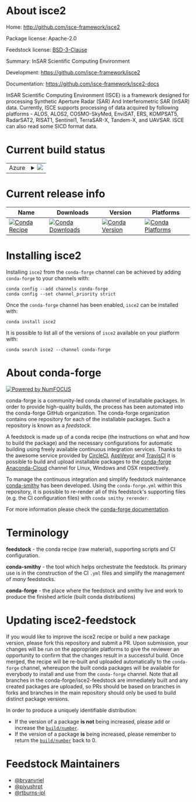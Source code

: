 About isce2
===========

Home: http://github.com/isce-framework/isce2

Package license: Apache-2.0

Feedstock license: [BSD-3-Clause](https://github.com/conda-forge/isce2-feedstock/blob/master/LICENSE.txt)

Summary: InSAR Scientific Computing Environment

Development: https://github.com/isce-framework/isce2

Documentation: https://github.com/isce-framework/isce2-docs

InSAR Scientific Computing Environment (ISCE) is a framework designed
for processing Synthetic Aperture Radar (SAR) And Interferometric SAR
(InSAR) data. Currently, ISCE supports processing of data acquired by
following platforms - ALOS, ALOS2, COSMO-SkyMed, EnviSAT, ERS,
KOMPSAT5,  RadarSAT2, RISAT1, Sentinel1, TerraSAR-X, Tandem-X,
and UAVSAR. ISCE can also read some SICD format data.


Current build status
====================


<table>
    
  <tr>
    <td>Azure</td>
    <td>
      <details>
        <summary>
          <a href="https://dev.azure.com/conda-forge/feedstock-builds/_build/latest?definitionId=6621&branchName=master">
            <img src="https://dev.azure.com/conda-forge/feedstock-builds/_apis/build/status/isce2-feedstock?branchName=master">
          </a>
        </summary>
        <table>
          <thead><tr><th>Variant</th><th>Status</th></tr></thead>
          <tbody><tr>
              <td>linux_64_numpy1.17python3.6.____cpython</td>
              <td>
                <a href="https://dev.azure.com/conda-forge/feedstock-builds/_build/latest?definitionId=6621&branchName=master">
                  <img src="https://dev.azure.com/conda-forge/feedstock-builds/_apis/build/status/isce2-feedstock?branchName=master&jobName=linux&configuration=linux_64_numpy1.17python3.6.____cpython" alt="variant">
                </a>
              </td>
            </tr><tr>
              <td>linux_64_numpy1.17python3.7.____cpython</td>
              <td>
                <a href="https://dev.azure.com/conda-forge/feedstock-builds/_build/latest?definitionId=6621&branchName=master">
                  <img src="https://dev.azure.com/conda-forge/feedstock-builds/_apis/build/status/isce2-feedstock?branchName=master&jobName=linux&configuration=linux_64_numpy1.17python3.7.____cpython" alt="variant">
                </a>
              </td>
            </tr><tr>
              <td>linux_64_numpy1.17python3.8.____cpython</td>
              <td>
                <a href="https://dev.azure.com/conda-forge/feedstock-builds/_build/latest?definitionId=6621&branchName=master">
                  <img src="https://dev.azure.com/conda-forge/feedstock-builds/_apis/build/status/isce2-feedstock?branchName=master&jobName=linux&configuration=linux_64_numpy1.17python3.8.____cpython" alt="variant">
                </a>
              </td>
            </tr><tr>
              <td>linux_64_numpy1.19python3.9.____cpython</td>
              <td>
                <a href="https://dev.azure.com/conda-forge/feedstock-builds/_build/latest?definitionId=6621&branchName=master">
                  <img src="https://dev.azure.com/conda-forge/feedstock-builds/_apis/build/status/isce2-feedstock?branchName=master&jobName=linux&configuration=linux_64_numpy1.19python3.9.____cpython" alt="variant">
                </a>
              </td>
            </tr><tr>
              <td>osx_64_numpy1.17python3.6.____cpython</td>
              <td>
                <a href="https://dev.azure.com/conda-forge/feedstock-builds/_build/latest?definitionId=6621&branchName=master">
                  <img src="https://dev.azure.com/conda-forge/feedstock-builds/_apis/build/status/isce2-feedstock?branchName=master&jobName=osx&configuration=osx_64_numpy1.17python3.6.____cpython" alt="variant">
                </a>
              </td>
            </tr><tr>
              <td>osx_64_numpy1.17python3.7.____cpython</td>
              <td>
                <a href="https://dev.azure.com/conda-forge/feedstock-builds/_build/latest?definitionId=6621&branchName=master">
                  <img src="https://dev.azure.com/conda-forge/feedstock-builds/_apis/build/status/isce2-feedstock?branchName=master&jobName=osx&configuration=osx_64_numpy1.17python3.7.____cpython" alt="variant">
                </a>
              </td>
            </tr><tr>
              <td>osx_64_numpy1.17python3.8.____cpython</td>
              <td>
                <a href="https://dev.azure.com/conda-forge/feedstock-builds/_build/latest?definitionId=6621&branchName=master">
                  <img src="https://dev.azure.com/conda-forge/feedstock-builds/_apis/build/status/isce2-feedstock?branchName=master&jobName=osx&configuration=osx_64_numpy1.17python3.8.____cpython" alt="variant">
                </a>
              </td>
            </tr><tr>
              <td>osx_64_numpy1.19python3.9.____cpython</td>
              <td>
                <a href="https://dev.azure.com/conda-forge/feedstock-builds/_build/latest?definitionId=6621&branchName=master">
                  <img src="https://dev.azure.com/conda-forge/feedstock-builds/_apis/build/status/isce2-feedstock?branchName=master&jobName=osx&configuration=osx_64_numpy1.19python3.9.____cpython" alt="variant">
                </a>
              </td>
            </tr>
          </tbody>
        </table>
      </details>
    </td>
  </tr>
</table>

Current release info
====================

| Name | Downloads | Version | Platforms |
| --- | --- | --- | --- |
| [![Conda Recipe](https://img.shields.io/badge/recipe-isce2-green.svg)](https://anaconda.org/conda-forge/isce2) | [![Conda Downloads](https://img.shields.io/conda/dn/conda-forge/isce2.svg)](https://anaconda.org/conda-forge/isce2) | [![Conda Version](https://img.shields.io/conda/vn/conda-forge/isce2.svg)](https://anaconda.org/conda-forge/isce2) | [![Conda Platforms](https://img.shields.io/conda/pn/conda-forge/isce2.svg)](https://anaconda.org/conda-forge/isce2) |

Installing isce2
================

Installing `isce2` from the `conda-forge` channel can be achieved by adding `conda-forge` to your channels with:

```
conda config --add channels conda-forge
conda config --set channel_priority strict
```

Once the `conda-forge` channel has been enabled, `isce2` can be installed with:

```
conda install isce2
```

It is possible to list all of the versions of `isce2` available on your platform with:

```
conda search isce2 --channel conda-forge
```


About conda-forge
=================

[![Powered by NumFOCUS](https://img.shields.io/badge/powered%20by-NumFOCUS-orange.svg?style=flat&colorA=E1523D&colorB=007D8A)](http://numfocus.org)

conda-forge is a community-led conda channel of installable packages.
In order to provide high-quality builds, the process has been automated into the
conda-forge GitHub organization. The conda-forge organization contains one repository
for each of the installable packages. Such a repository is known as a *feedstock*.

A feedstock is made up of a conda recipe (the instructions on what and how to build
the package) and the necessary configurations for automatic building using freely
available continuous integration services. Thanks to the awesome service provided by
[CircleCI](https://circleci.com/), [AppVeyor](https://www.appveyor.com/)
and [TravisCI](https://travis-ci.com/) it is possible to build and upload installable
packages to the [conda-forge](https://anaconda.org/conda-forge)
[Anaconda-Cloud](https://anaconda.org/) channel for Linux, Windows and OSX respectively.

To manage the continuous integration and simplify feedstock maintenance
[conda-smithy](https://github.com/conda-forge/conda-smithy) has been developed.
Using the ``conda-forge.yml`` within this repository, it is possible to re-render all of
this feedstock's supporting files (e.g. the CI configuration files) with ``conda smithy rerender``.

For more information please check the [conda-forge documentation](https://conda-forge.org/docs/).

Terminology
===========

**feedstock** - the conda recipe (raw material), supporting scripts and CI configuration.

**conda-smithy** - the tool which helps orchestrate the feedstock.
                   Its primary use is in the construction of the CI ``.yml`` files
                   and simplify the management of *many* feedstocks.

**conda-forge** - the place where the feedstock and smithy live and work to
                  produce the finished article (built conda distributions)


Updating isce2-feedstock
========================

If you would like to improve the isce2 recipe or build a new
package version, please fork this repository and submit a PR. Upon submission,
your changes will be run on the appropriate platforms to give the reviewer an
opportunity to confirm that the changes result in a successful build. Once
merged, the recipe will be re-built and uploaded automatically to the
`conda-forge` channel, whereupon the built conda packages will be available for
everybody to install and use from the `conda-forge` channel.
Note that all branches in the conda-forge/isce2-feedstock are
immediately built and any created packages are uploaded, so PRs should be based
on branches in forks and branches in the main repository should only be used to
build distinct package versions.

In order to produce a uniquely identifiable distribution:
 * If the version of a package **is not** being increased, please add or increase
   the [``build/number``](https://docs.conda.io/projects/conda-build/en/latest/resources/define-metadata.html#build-number-and-string).
 * If the version of a package **is** being increased, please remember to return
   the [``build/number``](https://docs.conda.io/projects/conda-build/en/latest/resources/define-metadata.html#build-number-and-string)
   back to 0.

Feedstock Maintainers
=====================

* [@bryanvriel](https://github.com/bryanvriel/)
* [@piyushrpt](https://github.com/piyushrpt/)
* [@rtburns-jpl](https://github.com/rtburns-jpl/)

